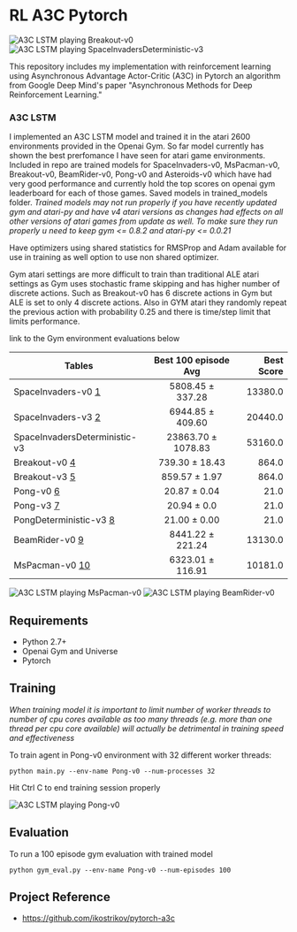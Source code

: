 # RL A3C Pytorch

![A3C LSTM playing Breakout-v0](https://github.com/dgriff777/rl_a3c_pytorch/blob/master/demo/Breakout.gif) ![A3C LSTM playing SpaceInvadersDeterministic-v3](https://github.com/dgriff777/rl_a3c_pytorch/blob/master/demo/SpaceInvaders.gif)

This repository includes my implementation with reinforcement learning using Asynchronous Advantage Actor-Critic (A3C) in Pytorch an algorithm from Google Deep Mind's paper "Asynchronous Methods for Deep Reinforcement Learning."

### A3C LSTM

I implemented an A3C LSTM model and trained it in the atari 2600 environments provided in the Openai Gym. So far model currently has shown the best prerfomance I have seen for atari game environments.  Included in repo are trained models for SpaceInvaders-v0, MsPacman-v0, Breakout-v0, BeamRider-v0, Pong-v0 and Asteroids-v0 which have had very good performance and currently hold the top scores on openai gym leaderboard for each of those games. Saved models in trained_models folder. *Trained models may not run properly if you have recently updated gym and atari-py and have v4 atari versions as changes had effects on all other versions of atari games from update as well. To make sure they run properly u need to keep gym <= 0.8.2 and atari-py <= 0.0.21*

Have optimizers using shared statistics for RMSProp and Adam available for use in training as well option to use non shared optimizer.

Gym atari settings are more difficult to train than traditional ALE atari settings as Gym uses stochastic frame skipping and has higher number of discrete actions. Such as Breakout-v0 has 6 discrete actions in Gym but ALE is set to only 4 discrete actions. Also in GYM atari they randomly repeat the previous action with probability 0.25 and there is time/step limit that limits performance.

link to the Gym environment evaluations below


| Tables                         | Best 100 episode Avg | Best Score |
| ------------------------------ |:--------------------:| ----------:|
| SpaceInvaders-v0 [1]           | 5808.45 ± 337.28     | 13380.0    |
| SpaceInvaders-v3 [2]           | 6944.85 ± 409.60     | 20440.0    |
| SpaceInvadersDeterministic-v3  | 23863.70 ± 1078.83   | 53160.0    |
| Breakout-v0 [4]                | 739.30 ± 18.43       |   864.0    |
| Breakout-v3 [5]                | 859.57 ± 1.97        |   864.0    |
| Pong-v0 [6]                    | 20.87 ± 0.04         |    21.0    |
| Pong-v3 [7]                    | 20.94 ± 0.0          |    21.0    |
| PongDeterministic-v3 [8]       | 21.00 ± 0.00         |    21.0    |
| BeamRider-v0 [9]               | 8441.22 ± 221.24     | 13130.0    |
| MsPacman-v0 [10]               | 6323.01 ± 116.91     | 10181.0    |

[1]: https://gym.openai.com/evaluations/eval_K69ZjwAnSdOzN7lnUblqA#reproducibility
[2]: https://gym.openai.com/evaluations/eval_uutLMdoQ9qvlnlM01Ptkg#reproducibility
[3]: https://gym.openai.com/evaluations/eval_N1TC94TrRZmFtypc6eF1sA
[4]: https://gym.openai.com/evaluations/eval_CyVPHgs0S22DiZsWXoPFw#reproducibility
[5]: https://gym.openai.com/evaluations/eval_X3ywdh8pTmWFw51ISjZvvQ#reproducibility
[6]: https://gym.openai.com/evaluations/eval_qZsD1qHORqCZWg7wPpmb0w#reproducibility
[7]: https://gym.openai.com/evaluations/eval_DOrPDl1DSImVBTjGeF9Mw
[8]: https://gym.openai.com/evaluations/eval_tM4E3BiQUOI14yMMa602A#reproducibility
[9]: https://gym.openai.com/evaluations/eval_pl5bvWR8Somu8PfFJzTryA#reproducibility
[10]: https://gym.openai.com/evaluations/eval_8Wwndzd8R62np8CxVQWEeg#reproducibility


![A3C LSTM playing MsPacman-v0](https://github.com/dgriff777/rl_a3c_pytorch/blob/master/demo/MsPacman.gif) ![A3C LSTM\
 playing BeamRider-v0](https://github.com/dgriff777/rl_a3c_pytorch/blob/master/demo/BeamRider.gif) 


## Requirements

- Python 2.7+
- Openai Gym and Universe
- Pytorch

## Training
*When training model it is important to limit number of worker threads to number of cpu cores available as too many threads (e.g. more than one thread per cpu core available) will actually be detrimental in training speed and effectiveness*

To train agent in Pong-v0 environment with 32 different worker threads:

```
python main.py --env-name Pong-v0 --num-processes 32
```

Hit Ctrl C to end training session properly

![A3C LSTM playing Pong-v0](https://github.com/dgriff777/rl_a3c_pytorch/blob/master/demo/Pong.gif)

## Evaluation
To run a 100 episode gym evaluation with trained model
```
python gym_eval.py --env-name Pong-v0 --num-episodes 100
```

## Project Reference

- https://github.com/ikostrikov/pytorch-a3c

